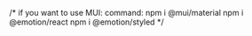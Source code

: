 /*
  if you want to use MUI:
  command:
  npm i @mui/material
  npm i  @emotion/react
  npm i @emotion/styled
*/
